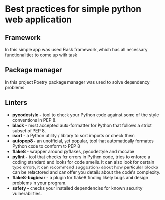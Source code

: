 # Best practices for simple python web application
## Framework
In this simple app was used Flask framework, which has all 
necessary functionalities to come up with task
## Package manager
In this project Poetry package manager was used to solve 
dependency problems

## Linters
- **pycodestyle -** tool to check your Python code against some of the style conventions in PEP 8.
- **black -** most accepted auto-formatter for Python that follows a strict subset of PEP 8.
- **isort -** a Python utility / library to sort imports or check them
- **autopep8 -** an unofficial, yet popular, tool that automatically formates Python code to conform to PEP 8
- **flake8 -** wrapper around pyflakes, pycodestyle and mccabe
- **pylint -** tool that checks for errors in Python code, tries to enforce a coding standard and looks for code smells.
It can also look for certain type errors, it can recommend suggestions about how particular blocks can be refactored and
can offer you details about the code's complexity.
- **flake8-bugbear -** a plugin for flake8 finding likely bugs and design problems in your program.
- **safety -** checks your installed dependencies for known security vulnerabilities.


